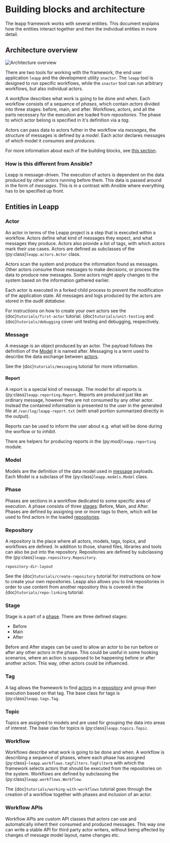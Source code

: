 # Building blocks and architecture
The leapp framework works with several entities. This document explains how the entities interact together and then the individual entities in more detail.

## Architecture overview
![Architecture overview](/_static/images/framework-arch-overview.png)

There are two tools for working with the framework, the end user application
`leapp` and the development utility `snactor`. The `leapp` tool is designed to
run specific workflows, while the `snactor` tool can run arbitrary workflows,
but also individual actors.

A *workflow* describes what work is going to be done and when. Each workflow consists
of a sequence of *phases*, which contain *actors* divided into three stages: before, main, and after. Workflows, actors, and all the parts necessary for
the execution are loaded from *repositories*. The phase to which actor belong is specified in it's definition via a *tag*.

Actors can pass data to actors futher in the workflow via *messages*, the structure of messages is defined by a *model*. Each actor declares messages of which model it *consumes* and *produces*.

For more information about each of the building blocks, see [this section](#entities-in-leapp).

### How is this different from Ansible?
Leapp is message-driven. The execution of actors is dependent on the data produced by other actors running before them. This data is passed around in the form of *messages*.
This is in a contrast with Ansible where everything has to be specified up front.

## Entities in Leapp

### Actor
An actor in terms of the Leapp project is a step that is executed within a
workflow. Actors define what kind of messages they expect, and what messages
they produce. Actors also provide a list of tags, with which actors mark their
use cases. Actors are defined as subclasses of the
{py:class}`leapp.actors.Actor` class.

Actors scan the system and produce the information found as messages. Other
actors consume those messages to make decisions, or process the data to produce
new messages. Some actors might apply changes to the system based on the
information gathered earlier.

Each actor is executed in a forked child process to prevent the modification of
the application state. All messages and logs produced by the actors are stored
in the *audit database*.

For instructions on how to create your own actors see the
{doc}`tutorials/first-actor` tutorial. {doc}`tutorials/unit-testing` and
{doc}`tutorials/debugging` cover unit testing and debugging, respectively.

### Message
A message is an object produced by an actor. The payload follows the definition
of the [Model](#model) it is named after. Messaging is a term used to describe
the data exchange between [actors](#actor).

See the {doc}`tutorials/messaging` tutorial for more information.

#### Report
A report is a special kind of message. The model for all reports is
{py:class}`leapp.reporting.Report`. Reports are produced just like an ordinary
message, however they are not consumed by any other actor. Instead the
contained information is presented to the user in the generated file at
`/var/log/leapp-report.txt` (with small portion summarized directly in the
output).

Reports can be used to inform the user about e.g. what will be done during the worflow or to *inhibit*.

There are helpers for producing reports in the {py:mod}`leapp.reporting` module.

### Model
Models are the definition of the data model used in [message](#message) payloads.
Each Model is a subclass of the {py:class}`leapp.models.Model` class.

### Phase
Phases are sections in a workflow dedicated to some specific area of execution.
A phase consists of three [stages](#stage): Before, Main, and After.
Phases are defined by assigning one or more tags to them, which will be used
to find actors in the loaded [repositories](#repository).

### Repository
A repository is the place where all actors, models, tags, topics, and workflows
are defined. In addition to those, shared files, libraries and tools can also
be put into the repository.
Repositories are defined by subclassing the {py:class}`leapp.repository.Repository`.

```{toctree}
repository-dir-layout
```

See the {doc}`tutorials/create-repository` tutorial for instructions on how to
create your own repositories.
Leapp also allows you to *link* repositories in order to use content from another repository this is covered in the {doc}`tutorials/repo-linking` tutorial.

### Stage
Stage is a part of a [phase](#phase). There are three defined stages:
- Before
- Main
- After

Before and After stages can be used to allow an actor to be run before or after any
other actors in the phase. This could be useful in some hooking scenarios, where
an action is supposed to be happening before or after another action. This way, other
actors could be influenced.

### Tag
A tag allows the framework to find [actors](#actor) in a [repository](#repository)
and group their execution based on that tag.
The base class for tags is {py:class}`leapp.tags.Tag`.

### Topic
Topics are assigned to models and are used for grouping the data into areas of interest.
The base clas for topics is {py:class}`leapp.topics.Topic`.

### Workflow
Workflows describe what work is going to be done and when. A workflow is
describing a sequence of phases, where each phase has assigned
{py:class}`~leapp.workflows.tagfilters.TagFilter`s with which the framework
selects actors that should be executed from the repositories on the system.
Workflows are defined by subclassing the {py:class}`leapp.workflows.Workflow`.

The {doc}`tutorials/working-with-workflows` tutorial goes through the creation of a workflow together with phases and inclusion of an actor.

### Workflow APIs
Workflow APIs are custom API classes that actors can use and automatically
inherit their consumed and produced messages. This way one can write a stable
API for third party actor writers, without being affected by changes of message
model layout, name changes etc.
